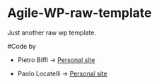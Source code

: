 # Agile-WP-raw-template
Just another raw wp template.

#Code by

- Pietro Biffi -> [Personal site](http://sidbiffi.it/)

- Paolo Locatelli -> [Personal site](http://locatellipaolo.it/)
